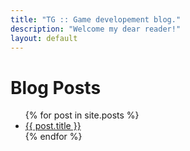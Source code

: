 ```yaml
---
title: "TG :: Game developement blog."
description: "Welcome my dear reader!"
layout: default
---
```


<h1>Blog Posts</h1>
<ul>
  {% for post in site.posts %}
    <li>
      <a href="{{ post.url }}">{{ post.title }}</a>
    </li>
  {% endfor %}
</ul>

<link rel="stylesheet" type="text/css" href="assets/css/style.css">